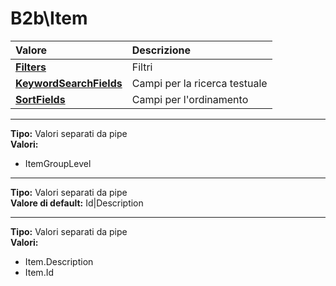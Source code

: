 # B2b\Item

| Valore| Descrizione |
| :--- | :--- |
| [**Filters**](b2bitem.md#filters) | Filtri |
| [**KeywordSearchFields**](b2bitem.md#keywordsearchfields) | Campi per la ricerca testuale |
| [**SortFields**](b2bitem.md#sortfields) | Campi per l'ordinamento |

-----
**Tipo:** Valori separati da pipe	 
**Valori:**

* ItemGroupLevel

-----
**Tipo:** Valori separati da pipe	 
**Valore di default:** Id&#124;Description	 

-----
**Tipo:** Valori separati da pipe	 
**Valori:**

* Item.Description
* Item.Id

